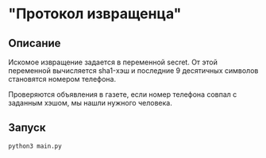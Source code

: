 # "Протокол извращенца"

## Описание
Искомое извращение задается в переменной secret. От этой переменной вычисляется sha1-хэш и последние 9 десятичных символов становятся номером телефона.

Проверяются объявления в газете, если номер телефона совпал с заданным хэшом, мы нашли нужного человека.

## Запуск
`python3 main.py`
